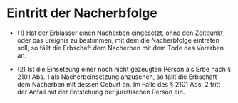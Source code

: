 # Eintritt der Nacherbfolge

- (1) Hat der Erblasser einen Nacherben eingesetzt, ohne den Zeitpunkt oder das Ereignis zu bestimmen, mit dem die Nacherbfolge eintreten soll, so fällt die Erbschaft dem Nacherben mit dem Tode des Vorerben an.

- (2) Ist die Einsetzung einer noch nicht gezeugten Person als Erbe nach § 2101 Abs. 1 als Nacherbeinsetzung anzusehen, so fällt die Erbschaft dem Nacherben mit dessen Geburt an. Im Falle des § 2101 Abs. 2 tritt der Anfall mit der Entstehung der juristischen Person ein.

